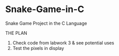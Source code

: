 # Snake-Game-in-C
Snake Game Project in the C Language

THE PLAN 

1. Check code from labwork 3 & see potential uses
2. Test the pixels in display 

